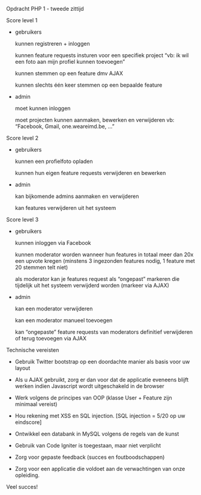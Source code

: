 Opdracht PHP 1 - tweede zittijd

Score level 1

- gebruikers
	
	kunnen registreren + inloggen

	kunnen feature requests insturen voor een specifiek project “vb: ik wil een foto aan mijn profiel kunnen toevoegen”

	kunnen stemmen op een feature dmv AJAX

	kunnen slechts één keer stemmen op een bepaalde feature

- admin
	
	moet kunnen inloggen

	moet projecten kunnen aanmaken, bewerken en verwijderen vb: “Facebook, Gmail, one.weareimd.be, …”


Score level 2

- gebruikers
	
	kunnen een profielfoto opladen

	kunnen hun eigen feature requests verwijderen en bewerken

- admin
	
	kan bijkomende admins aanmaken en verwijderen

	kan features verwijderen uit het systeem


Score level 3

- gebruikers
	
	kunnen inloggen via Facebook

	kunnen moderator worden wanneer hun features in totaal meer dan 20x een up­vote kregen (minstens 3 ingezonden features nodig, 1 feature met 20 stemmen telt niet)

	als moderator kan je features request als “ongepast” markeren die tijdelijk uit het systeem verwijderd worden (markeer via AJAX)

- admin
	
	kan een moderator verwijderen

	kan een moderator manueel toevoegen

	kan “ongepaste” feature requests van moderators definitief verwijderen of terug toevoegen via AJAX


Technische vereisten

- Gebruik Twitter bootstrap op een doordachte manier als basis voor uw layout

- Als u AJAX gebruikt, zorg er dan voor dat de applicatie eveneens blijft werken indien Javascript wordt uitgeschakeld in de browser

- Werk volgens de principes van OOP (klasse User + Feature zijn minimaal vereist)

- Hou rekening met XSS en SQL injection. [SQL injection = ­5/20 op uw eindscore]

- Ontwikkel een databank in MySQL volgens de regels van de kunst

- Gebruik van Code Igniter is toegestaan, maar niet verplicht

- Zorg voor gepaste feedback (succes­ en foutboodschappen)

- Zorg voor een applicatie die voldoet aan de verwachtingen van onze opleiding.

Veel succes!
